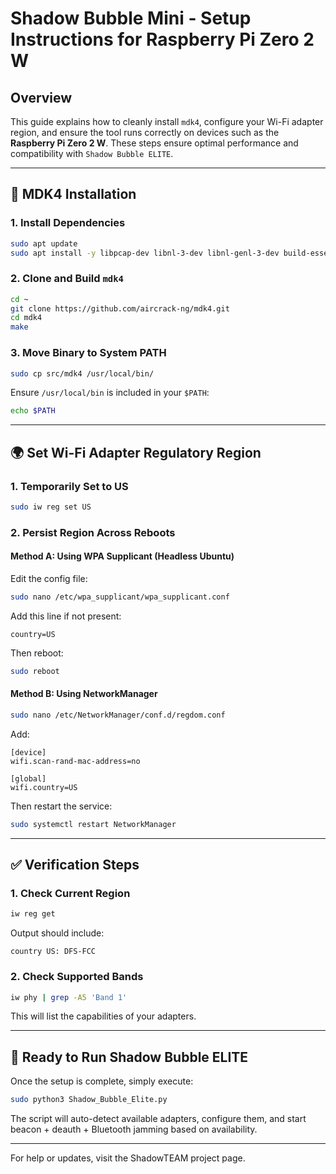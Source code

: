 # Shadow Bubble Mini - Setup Instructions for Raspberry Pi Zero 2 W

## Overview

This guide explains how to cleanly install `mdk4`, configure your Wi-Fi adapter region, and ensure the tool runs correctly on devices such as the **Raspberry Pi Zero 2 W**. These steps ensure optimal performance and compatibility with `Shadow Bubble ELITE`.

---

## 🔧 MDK4 Installation

### 1. Install Dependencies

```bash
sudo apt update
sudo apt install -y libpcap-dev libnl-3-dev libnl-genl-3-dev build-essential git
```

### 2. Clone and Build `mdk4`

```bash
cd ~
git clone https://github.com/aircrack-ng/mdk4.git
cd mdk4
make
```

### 3. Move Binary to System PATH

```bash
sudo cp src/mdk4 /usr/local/bin/
```

Ensure `/usr/local/bin` is included in your `$PATH`:

```bash
echo $PATH
```

---

## 🌍 Set Wi-Fi Adapter Regulatory Region

### 1. Temporarily Set to US

```bash
sudo iw reg set US
```

### 2. Persist Region Across Reboots

#### Method A: Using WPA Supplicant (Headless Ubuntu)

Edit the config file:

```bash
sudo nano /etc/wpa_supplicant/wpa_supplicant.conf
```

Add this line if not present:

```
country=US
```

Then reboot:

```bash
sudo reboot
```

#### Method B: Using NetworkManager

```bash
sudo nano /etc/NetworkManager/conf.d/regdom.conf
```

Add:

```
[device]
wifi.scan-rand-mac-address=no

[global]
wifi.country=US
```

Then restart the service:

```bash
sudo systemctl restart NetworkManager
```

---

## ✅ Verification Steps

### 1. Check Current Region

```bash
iw reg get
```

Output should include:

```
country US: DFS-FCC
```

### 2. Check Supported Bands

```bash
iw phy | grep -A5 'Band 1'
```

This will list the capabilities of your adapters.

---

## 🚀 Ready to Run Shadow Bubble ELITE

Once the setup is complete, simply execute:

```bash
sudo python3 Shadow_Bubble_Elite.py
```

The script will auto-detect available adapters, configure them, and start beacon + deauth + Bluetooth jamming based on availability.

---

For help or updates, visit the ShadowTEAM project page.
